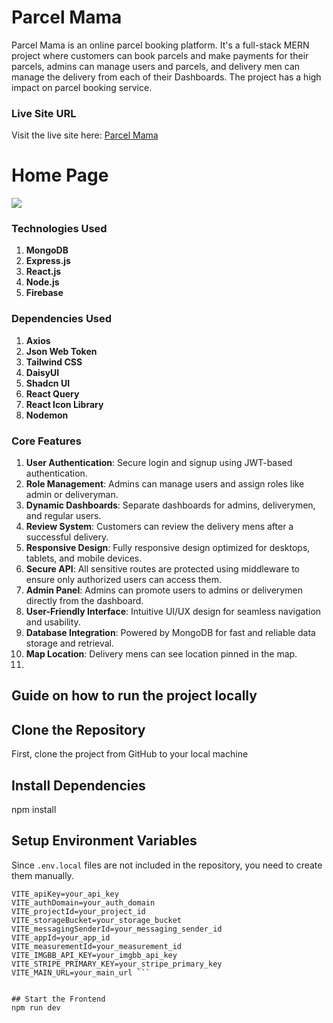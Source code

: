 # Parcel Mama

Parcel Mama is an online parcel booking platform. It's a full-stack MERN project where customers can book parcels and make payments for their parcels, admins can manage users and parcels, and delivery men can manage the delivery from each of their Dashboards. The project has a high impact on parcel booking service.

### Live Site URL
Visit the live site here: [Parcel Mama](https://my-project-22db9.web.app)

# Home Page
<img src='https://i.ibb.co.com/vvwg35C8/parcel-mama.jpg' />

### Technologies Used
1. **MongoDB**
2. **Express.js**
3. **React.js**
4. **Node.js**
5. **Firebase**

### Dependencies Used
1. **Axios**
2. **Json Web Token**
3. **Tailwind CSS**
4. **DaisyUI**
5. **Shadcn UI**
6. **React Query**
7. **React Icon Library**
8. **Nodemon**


### Core Features
1. **User Authentication**: Secure login and signup using JWT-based authentication.
2. **Role Management**: Admins can manage users and assign roles like admin or deliveryman.
3. **Dynamic Dashboards**: Separate dashboards for admins, deliverymen, and regular users.
4. **Review System**: Customers can review the delivery mens after a successful delivery.
5. **Responsive Design**: Fully responsive design optimized for desktops, tablets, and mobile devices.
6. **Secure API**: All sensitive routes are protected using middleware to ensure only authorized users can access them.
7. **Admin Panel**: Admins can promote users to admins or deliverymen directly from the dashboard.
8. **User-Friendly Interface**: Intuitive UI/UX design for seamless navigation and usability.
9. **Database Integration**: Powered by MongoDB for fast and reliable data storage and retrieval.
10. **Map Location**: Delivery mens can see location pinned in the map.
11. 

## Guide on how to run the project locally

## Clone the Repository
First, clone the project from GitHub to your local machine

## Install Dependencies
npm install

## Setup Environment Variables
Since `.env.local` files are not included in the repository, you need to create them manually.
```plaintext
VITE_apiKey=your_api_key
VITE_authDomain=your_auth_domain
VITE_projectId=your_project_id
VITE_storageBucket=your_storage_bucket
VITE_messagingSenderId=your_messaging_sender_id
VITE_appId=your_app_id
VITE_measurementId=your_measurement_id
VITE_IMGBB_API_KEY=your_imgbb_api_key
VITE_STRIPE_PRIMARY_KEY=your_stripe_primary_key
VITE_MAIN_URL=your_main_url ```


## Start the Frontend
npm run dev

